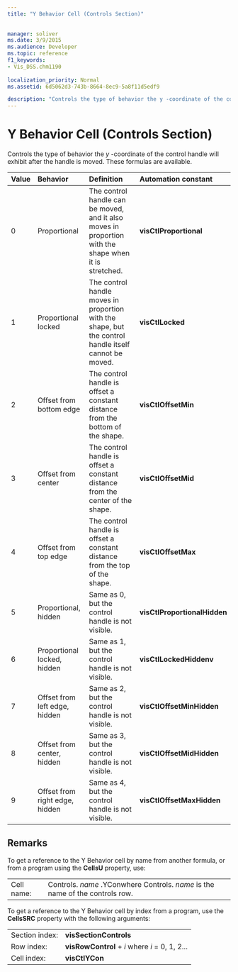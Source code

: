 ```yaml
---
title: "Y Behavior Cell (Controls Section)"
 
 
manager: soliver
ms.date: 3/9/2015
ms.audience: Developer
ms.topic: reference
f1_keywords:
- Vis_DSS.chm1190
 
localization_priority: Normal
ms.assetid: 6d5062d3-743b-8664-8ec9-5a8f11d5edf9

description: "Controls the type of behavior the y -coordinate of the control handle will exhibit after the handle is moved. These formulas are available."
---
```


# Y Behavior Cell (Controls Section)

Controls the type of behavior the  *y*  -coordinate of the control handle will exhibit after the handle is moved. These formulas are available. 
  
|**Value**|**Behavior**|**Definition**|**Automation constant**|
|:-----|:-----|:-----|:-----|
| 0  <br/> | Proportional  <br/> | The control handle can be moved, and it also moves in proportion with the shape when it is stretched.  <br/> |**visCtlProportional** <br/> |
| 1  <br/> | Proportional locked  <br/> | The control handle moves in proportion with the shape, but the control handle itself cannot be moved.  <br/> |**visCtlLocked** <br/> |
| 2  <br/> | Offset from bottom edge  <br/> | The control handle is offset a constant distance from the bottom of the shape.  <br/> |**visCtlOffsetMin** <br/> |
| 3  <br/> | Offset from center  <br/> | The control handle is offset a constant distance from the center of the shape.  <br/> |**visCtlOffsetMid** <br/> |
| 4  <br/> | Offset from top edge  <br/> | The control handle is offset a constant distance from the top of the shape.  <br/> |**visCtlOffsetMax** <br/> |
| 5  <br/> | Proportional, hidden  <br/> | Same as 0, but the control handle is not visible.  <br/> |**visCtlProportionalHidden** <br/> |
| 6  <br/> | Proportional locked, hidden  <br/> | Same as 1, but the control handle is not visible.  <br/> |**visCtlLockedHiddenv** <br/> |
| 7  <br/> | Offset from left edge, hidden  <br/> | Same as 2, but the control handle is not visible.  <br/> |**visCtlOffsetMinHidden** <br/> |
| 8  <br/> | Offset from center, hidden  <br/> | Same as 3, but the control handle is not visible.  <br/> |**visCtlOffsetMidHidden** <br/> |
| 9  <br/> | Offset from right edge, hidden  <br/> | Same as 4, but the control handle is not visible.  <br/> |**visCtlOffsetMaxHidden** <br/> |
   
## Remarks

To get a reference to the Y Behavior cell by name from another formula, or from a program using the **CellsU** property, use: 
  
|||
|:-----|:-----|
| Cell name:  <br/> | Controls.  *name*  .YConwhere Controls.  *name*  is the name of the controls row.  <br/> |
   
To get a reference to the Y Behavior cell by index from a program, use the **CellsSRC** property with the following arguments: 
  
|||
|:-----|:-----|
| Section index:  <br/> |**visSectionControls** <br/> |
| Row index:  <br/> |**visRowControl** +  *i*            where  *i*  = 0, 1, 2...  <br/> |
| Cell index:  <br/> |**visCtlYCon** <br/> |
   

